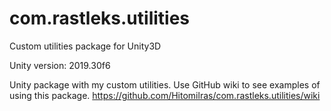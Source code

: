 # com.rastleks.utilities
Custom utilities package for Unity3D 

Unity version: 2019.30f6

Unity package with my custom utilities. Use GitHub wiki to see examples of using this package.
https://github.com/Hitomilras/com.rastleks.utilities/wiki
